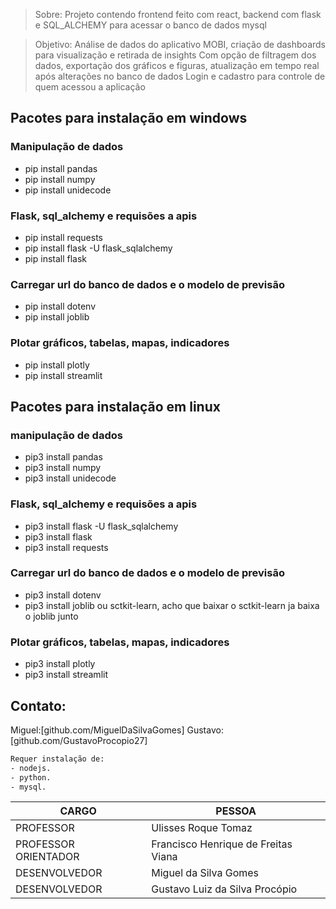 > Sobre:
> Projeto contendo frontend feito com react, backend com flask e SQL_ALCHEMY para acessar o banco de dados mysql
 
> Objetivo:
> Análise de dados do aplicativo MOBI, criação de dashboards para visualização e retirada de insights
> Com opção de filtragem dos dados, exportação dos gráficos e figuras, atualização em tempo real após alterações no banco de dados 
> Login e cadastro para controle de quem acessou a aplicação

## Pacotes para instalação em windows 

### Manipulação de dados

- pip install pandas
- pip install numpy
- pip install unidecode

### Flask, sql_alchemy e requisões a apis

- pip install requests
- pip install flask -U flask_sqlalchemy
- pip install flask

### Carregar url do banco de dados e o modelo de previsão

- pip install dotenv
- pip install joblib

### Plotar gráficos, tabelas, mapas, indicadores

- pip install plotly
- pip install streamlit







## Pacotes para instalação em linux

### manipulação de dados

- pip3 install pandas 
- pip3 install numpy 
- pip3 install unidecode 

### Flask, sql_alchemy e requisões a apis

- pip3 install flask -U flask_sqlalchemy
- pip3 install flask
- pip3 install requests

### Carregar url do banco de dados e o modelo de previsão

- pip3 install dotenv
- pip3 install joblib ou sctkit-learn, acho que baixar o sctkit-learn ja baixa o joblib junto

### Plotar gráficos, tabelas, mapas, indicadores 

- pip3 install plotly
- pip3 install streamlit

## Contato:
Miguel:[github.com/MiguelDaSilvaGomes]
Gustavo:[github.com/GustavoProcopio27]



``` sh
Requer instalação de:
- nodejs.
- python.
- mysql.
```

| CARGO | PESSOA |
| ------ | ------ |
| PROFESSOR | Ulisses Roque Tomaz|
| PROFESSOR ORIENTADOR | Francisco Henrique de Freitas Viana|
| DESENVOLVEDOR | Miguel da Silva Gomes  |
| DESENVOLVEDOR | Gustavo Luiz da Silva Procópio |

